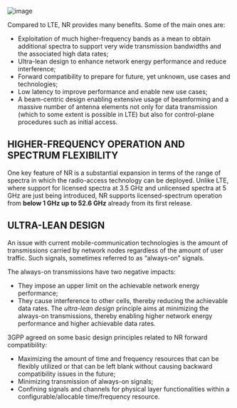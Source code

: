 ![image](https://github.com/user-attachments/assets/21348c50-ff52-4c39-af03-be94838d0e50)

Compared to LTE, NR provides many benefits. Some of the main ones are:
- Exploitation of much higher-frequency bands as a mean to obtain additional spectra to support very wide transmission bandwidths and the associated high data rates;
- Ultra-lean design to enhance network energy performance and reduce interference;
- Forward compatibility to prepare for future, yet unknown, use cases and technologies;
- Low latency to improve performance and enable new use cases;
- A beam-centric design enabling extensive usage of beamforming and a massive number of antenna elements not only for data transmission (which to some extent is possible in LTE) but also for control-plane procedures such as
initial access.
## HIGHER-FREQUENCY OPERATION AND SPECTRUM FLEXIBILITY
One key feature of NR is a substantial expansion in terms of the range of spectra in which the radio-access technology can be deployed. Unlike LTE, where support for licensed spectra at 3.5 GHz and unlicensed spectra at 5 GHz are just being introduced, NR supports licensed-spectrum operation from **below 1 GHz up to 52.6 GHz** already from its first release.
## ULTRA-LEAN DESIGN
An issue with current mobile-communication technologies is the amount of transmissions carried by network nodes regardless of the amount of user traffic. Such signals, sometimes referred to as “always-on” signals.

The always-on transmissions have two negative impacts:
- They impose an upper limit on the achievable network energy performance;
- They cause interference to other cells, thereby reducing the achievable data rates.
The *ultra-lean design* principle aims at minimizing the always-on transmissions, thereby enabling higher network energy performance and higher achievable data rates.

3GPP agreed on some basic design principles related to NR forward compatibility:
- Maximizing the amount of time and frequency resources that can be flexibly utilized or that can be left blank without causing backward compatibility issues in the future;
- Minimizing transmission of always-on signals;
- Confining signals and channels for physical layer functionalities within a configurable/allocable time/frequency resource.
